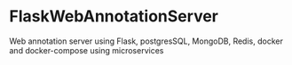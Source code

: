 # FlaskWebAnnotationServer
Web annotation server using Flask, postgresSQL, MongoDB, Redis, docker and docker-compose using microservices
